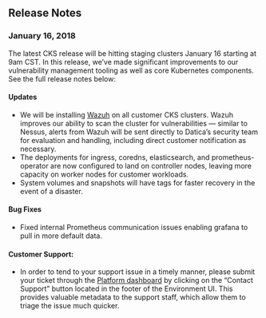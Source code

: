 ## Release Notes

### January 16, 2018

The latest CKS release will be hitting staging clusters January 16 starting at 9am CST. In this release, we’ve made significant improvements to our vulnerability management tooling as well as core Kubernetes components. See the full release notes below:

#### Updates

- We will be installing [Wazuh](https://wazuh.com/) on all customer CKS clusters. Wazuh improves our ability to scan the cluster for vulnerabilities — similar to Nessus, alerts from Wazuh will be sent directly to Datica’s security team for evaluation and handling, including direct customer notification as necessary.
- The deployments for ingress, coredns, elasticsearch, and prometheus-operator are now configured to land on controller nodes, leaving more capacity on worker nodes for customer workloads.
- System volumes and snapshots will have tags for faster recovery in the event of a disaster.

#### Bug Fixes

- Fixed internal Prometheus communication issues enabling grafana to pull in more default data.

#### Customer Support:

- In order to tend to your support issue in a timely manner, please submit your ticket through the [Platform dashboard](https://product.datica.com) by clicking on the “Contact Support” button located in the footer of the Environment UI. This provides valuable metadata to the support staff, which allow them to triage the issue much quicker.